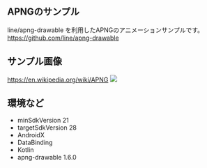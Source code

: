  ## APNGのサンプル
 
line/apng-drawable を利用したAPNGのアニメーションサンプルです。
https://github.com/line/apng-drawable

## サンプル画像

https://en.wikipedia.org/wiki/APNG
![](https://en.wikipedia.org/wiki/APNG#/media/File:Animated_PNG_example_bouncing_beach_ball.png)
 
## 環境など

- minSdkVersion 21
- targetSdkVersion 28
- AndroidX
- DataBinding
- Kotlin
- apng-drawable  1.6.0